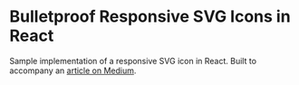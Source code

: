 # Bulletproof Responsive SVG Icons in React

Sample implementation of a responsive SVG icon in React. Built to accompany an [article on Medium]().
